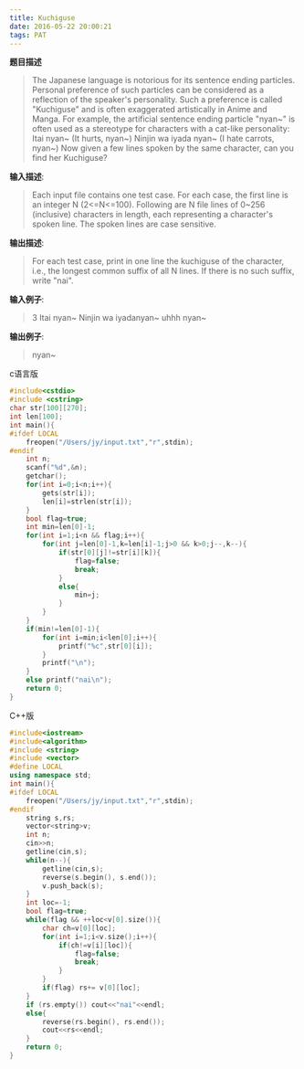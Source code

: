 ```yaml
---
title: Kuchiguse
date: 2016-05-22 20:00:21
tags: PAT
---
```

**题目描述**
> The Japanese language is notorious for its sentence ending particles. Personal preference of such particles can be considered as a reflection of the speaker's personality. Such a preference is called "Kuchiguse" and is often exaggerated artistically in Anime and Manga. For example, the artificial sentence ending particle "nyan~" is often used as a stereotype for characters with a cat-like personality:
Itai nyan~ (It hurts, nyan~)
Ninjin wa iyada nyan~ (I hate carrots, nyan~)
Now given a few lines spoken by the same character, can you find her Kuchiguse?
<!--more-->
**输入描述**:
> Each input file contains one test case.  For each case, the first line is an integer N (2<=N<=100). Following are N file lines of 0~256 (inclusive) characters in length, each representing a character's spoken line. The spoken lines are case sensitive.


**输出描述**:
> For each test case, print in one line the kuchiguse of the character, i.e., the longest common suffix of all N lines. If there is no such suffix, write "nai".

**输入例子**:
> 3
Itai nyan~
Ninjin wa iyadanyan~
uhhh nyan~

**输出例子**:
> nyan~

c语言版
```c
#include<cstdio>
#include <cstring>
char str[100][270];
int len[100];
int main(){
#ifdef LOCAL
    freopen("/Users/jy/input.txt","r",stdin);
#endif
    int n;
    scanf("%d",&n);
    getchar();
    for(int i=0;i<n;i++){
        gets(str[i]);
        len[i]=strlen(str[i]);
    }
    bool flag=true;
    int min=len[0]-1;
    for(int i=1;i<n && flag;i++){
        for(int j=len[0]-1,k=len[i]-1;j>0 && k>0;j--,k--){
            if(str[0][j]!=str[i][k]){
                flag=false;
                break;
            }
            else{
                min=j;
            }
        }
    }
    if(min!=len[0]-1){
        for(int i=min;i<len[0];i++){
            printf("%c",str[0][i]);
        }
        printf("\n");
    }
    else printf("nai\n");
    return 0;
}
```
C++版
```c++
#include<iostream>
#include<algorithm>
#include <string>
#include <vector>
#define LOCAL
using namespace std;
int main(){
#ifdef LOCAL
    freopen("/Users/jy/input.txt","r",stdin);
#endif
    string s,rs;
    vector<string>v;
    int n;
    cin>>n;
    getline(cin,s);
    while(n--){
        getline(cin,s);
        reverse(s.begin(), s.end());
        v.push_back(s);
    }
    int loc=-1;
    bool flag=true;
    while(flag && ++loc<v[0].size()){
        char ch=v[0][loc];
        for(int i=1;i<v.size();i++){
            if(ch!=v[i][loc]){
                flag=false;
                break;
            }
        }
        if(flag) rs+= v[0][loc];
    }
    if (rs.empty()) cout<<"nai"<<endl;
    else{
        reverse(rs.begin(), rs.end());
        cout<<rs<<endl;
    }
    return 0;
}
```